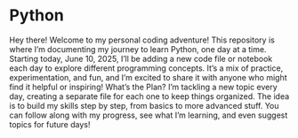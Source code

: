 # Python
Hey there! Welcome to my personal coding adventure! This repository is where I’m documenting my journey to learn Python, one day at a time. Starting today, June 10, 2025, I’ll be adding a new code file or notebook each day to explore different programming concepts. It’s a mix of practice, experimentation, and fun, and I’m excited to share it with anyone who might find it helpful or inspiring!
What’s the Plan?
I’m tackling a new topic every day, creating a separate file for each one to keep things organized. The idea is to build my skills step by step, from basics to more advanced stuff. You can follow along with my progress, see what I’m learning, and even suggest topics for future days!

